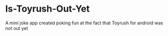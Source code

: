 Is-Toyrush-Out-Yet
==================

A mini joke app created poking fun at the fact that Toyrush for android was not out yet
